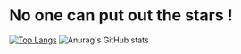 # No one can put out the stars !


[![Top Langs](https://github-readme-stats.vercel.app/api/top-langs/?username=hanwenlu2016&layout=compact)](https://github.com/anuraghazra/github-readme-stats)
![Anurag's GitHub stats](https://github-readme-stats.vercel.app/api?username=hanwenlu2016&show_icons=true&theme=cobalt)



